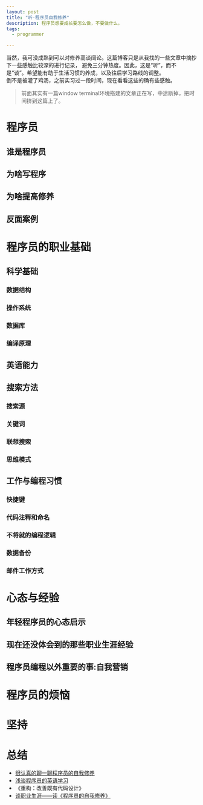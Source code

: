 ```yaml
---
layout: post
title: "听-程序员自我修养"
description: 程序员想要成长要怎么做，不要做什么。
tags:
  - programmer

---
```


当然，我可没成熟到可以对修养高谈阔论。这篇博客只是从我找的一些文章中摘抄下一些感触比较深的进行记录，
避免三分钟热度。因此，这是“听”，而不是“谈”。希望能有助于生活习惯的养成，以及往后学习路线的调整。<br />
倒不是被灌了鸡汤，之前实习过一段时间，现在看看这些的确有些感触。

<!-- more -->

> 前面其实有一篇window terminal环境搭建的文章正在写，中途断掉，把时间挤到这篇上了。

# 程序员

## 谁是程序员

## 为啥写程序

## 为啥提高修养

## 反面案例

# 程序员的职业基础

## 科学基础

### 数据结构

### 操作系统

### 数据库

### 编译原理

## 英语能力

## 搜索方法

### 搜索源

### 关键词

### 联想搜索

### 思维模式

## 工作与编程习惯

### 快捷键

### 代码注释和命名

### 不将就的编程逻辑

### 数据备份

### 邮件工作方式

# 心态与经验

## 年轻程序员的心态启示

## 现在还没体会到的那些职业生涯经验

## 程序员编程以外重要的事:自我营销

# 程序员的烦恼

# 坚持

# 总结

- [很认真的聊一聊程序员的自我修养](http://www.qidianlife.com/Singular/index.php?m=App&c=Article&a=index&id=4137)
- [浅谈程序员的英语学习](https://zhuanlan.zhihu.com/p/309242794)
- 《重构：改善既有代码设计》
- [谈职业生涯——读《程序员的自我修养》](https://segmentfault.com/a/1190000013972995?utm_source=sf-similar-article)
